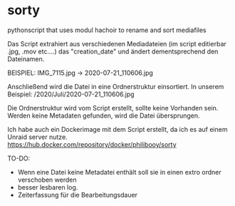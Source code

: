 # sorty
pythonscript that uses modul hachoir to rename and sort mediafiles

Das Script extrahiert aus verschiedenen Mediadateien (im script editierbar .jpg, .mov etc....) das "creation_date" und ändert dementsprechend den Dateinamen.

BEISPIEL: IMG_7115.jpg -> 2020-07-21_110606.jpg

Anschließend wird die Datei in eine Ordnerstruktur einsortiert. In unserem Beispiel:
/2020/Juli/2020-07-21_110606.jpg

Die Ordnerstruktur wird vom Script erstellt, sollte keine Vorhanden sein.
Werden keine Metadaten gefunden, wird die Datei übersprungen.

Ich habe auch ein Dockerimage mit dem Script erstellt, da ich es auf einem Unraid server nutze.
https://hub.docker.com/repository/docker/philibooy/sorty

TO-DO:
- Wenn eine Datei keine Metadatei enthält soll sie in einen extro ordner verschoben werden
- besser lesbaren log.
- Zeiterfassung für die Bearbeitungsdauer
